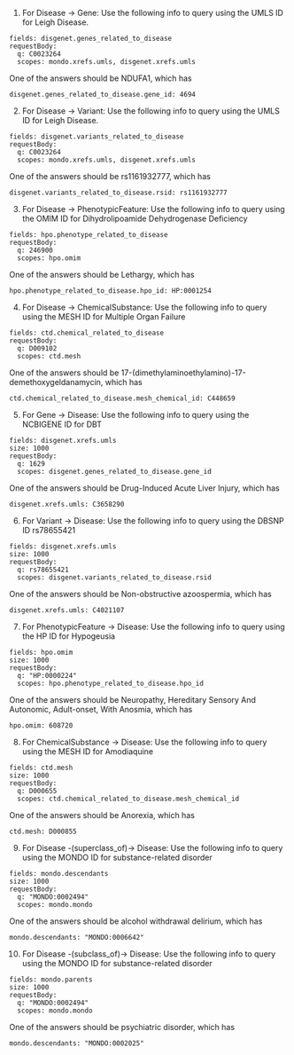 1. For Disease -> Gene: Use the following info to query using the UMLS ID for Leigh Disease. 
```
fields: disgenet.genes_related_to_disease
requestBody:
  q: C0023264    
  scopes: mondo.xrefs.umls, disgenet.xrefs.umls
```
One of the answers should be NDUFA1, which has
```
disgenet.genes_related_to_disease.gene_id: 4694
```


2. For Disease -> Variant: Use the following info to query using the UMLS ID for Leigh Disease. 
```
fields: disgenet.variants_related_to_disease
requestBody:
  q: C0023264    
  scopes: mondo.xrefs.umls, disgenet.xrefs.umls
```
One of the answers should be rs1161932777, which has
```
disgenet.variants_related_to_disease.rsid: rs1161932777
```


3. For Disease -> PhenotypicFeature: Use the following info to query using the OMIM ID for Dihydrolipoamide Dehydrogenase Deficiency
```
fields: hpo.phenotype_related_to_disease   
requestBody:
  q: 246900    
  scopes: hpo.omim
```
One of the answers should be Lethargy, which has
```
hpo.phenotype_related_to_disease.hpo_id: HP:0001254
```


4. For Disease -> ChemicalSubstance: Use the following info to query using the MESH ID for Multiple Organ Failure
```
fields: ctd.chemical_related_to_disease
requestBody:
  q: D009102    
  scopes: ctd.mesh
```
One of the answers should be 17-(dimethylaminoethylamino)-17-demethoxygeldanamycin, which has
```
ctd.chemical_related_to_disease.mesh_chemical_id: C448659
```


5. For Gene -> Disease: Use the following info to query using the NCBIGENE ID for DBT
```
fields: disgenet.xrefs.umls
size: 1000
requestBody:
  q: 1629    
  scopes: disgenet.genes_related_to_disease.gene_id
```
One of the answers should be Drug-Induced Acute Liver Injury, which has
```
disgenet.xrefs.umls: C3658290
```


6. For Variant -> Disease: Use the following info to query using the DBSNP ID rs78655421
```
fields: disgenet.xrefs.umls
size: 1000
requestBody:
  q: rs78655421    
  scopes: disgenet.variants_related_to_disease.rsid
```
One of the answers should be Non-obstructive azoospermia, which has
```
disgenet.xrefs.umls: C4021107
```


7. For PhenotypicFeature -> Disease: Use the following info to query using the HP ID for Hypogeusia
```
fields: hpo.omim
size: 1000
requestBody:
  q: "HP:0000224"    
  scopes: hpo.phenotype_related_to_disease.hpo_id
```
One of the answers should be Neuropathy, Hereditary Sensory And Autonomic, Adult-onset, With Anosmia, which has
```
hpo.omim: 608720
```


8. For ChemicalSubstance -> Disease: Use the following info to query using the MESH ID for Amodiaquine
```
fields: ctd.mesh
size: 1000
requestBody:
  q: D000655
  scopes: ctd.chemical_related_to_disease.mesh_chemical_id
```
One of the answers should be Anorexia, which has
```
ctd.mesh: D000855
```


9. For Disease -(superclass_of)-> Disease: Use the following info to query using the MONDO ID for substance-related disorder
```
fields: mondo.descendants
size: 1000
requestBody:
  q: "MONDO:0002494"
  scopes: mondo.mondo
```
One of the answers should be alcohol withdrawal delirium, which has
```
mondo.descendants: "MONDO:0006642"
```


10. For Disease -(subclass_of)-> Disease: Use the following info to query using the MONDO ID for substance-related disorder
```
fields: mondo.parents
size: 1000
requestBody:
  q: "MONDO:0002494"
  scopes: mondo.mondo
```
One of the answers should be psychiatric disorder, which has
```
mondo.descendants: "MONDO:0002025"
```